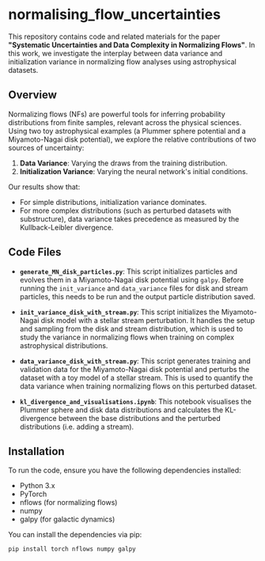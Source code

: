 # normalising_flow_uncertainties

This repository contains code and related materials for the paper **"Systematic Uncertainties and Data Complexity in Normalizing Flows"**. In this work, we investigate the interplay between data variance and initialization variance in normalizing flow analyses using astrophysical datasets.

## Overview

Normalizing flows (NFs) are powerful tools for inferring probability distributions from finite samples, relevant across the physical sciences. Using two toy astrophysical examples (a Plummer sphere potential and a Miyamoto-Nagai disk potential), we explore the relative contributions of two sources of uncertainty:

1. **Data Variance**: Varying the draws from the training distribution.
2. **Initialization Variance**: Varying the neural network's initial conditions.

Our results show that:
- For simple distributions, initialization variance dominates.
- For more complex distributions (such as perturbed datasets with substructure), data variance takes precedence as measured by the Kullback-Leibler divergence.

## Code Files

- **`generate_MN_disk_particles.py`**: 
  This script initializes particles and evolves them in a Miyamoto-Nagai disk potential using `galpy`. Before running the `init_variance` and `data_variance` files for disk and stream particles, this needs to be run and the output particle distribution saved. 

- **`init_variance_disk_with_stream.py`**: 
  This script initializes the Miyamoto-Nagai disk model with a stellar stream perturbation. It handles the setup and sampling from the disk and stream distribution, which is used to study the variance in normalizing flows when training on complex astrophysical distributions.

- **`data_variance_disk_with_stream.py`**: 
  This script generates training and validation data for the Miyamoto-Nagai disk potential and perturbs the dataset with a toy model of a stellar stream. This is used to quantify the data variance when training normalizing flows on this perturbed dataset.

- **`kl_divergence_and_visualisations.ipynb`**:
  This notebook visualises the Plummer sphere and disk data distributions and calculates the KL-divergence between the base distributions and the perturbed distributions (i.e. adding a stream).

## Installation

To run the code, ensure you have the following dependencies installed:
- Python 3.x
- PyTorch
- nflows (for normalizing flows)
- numpy
- galpy (for galactic dynamics)

You can install the dependencies via pip:
```bash
pip install torch nflows numpy galpy
